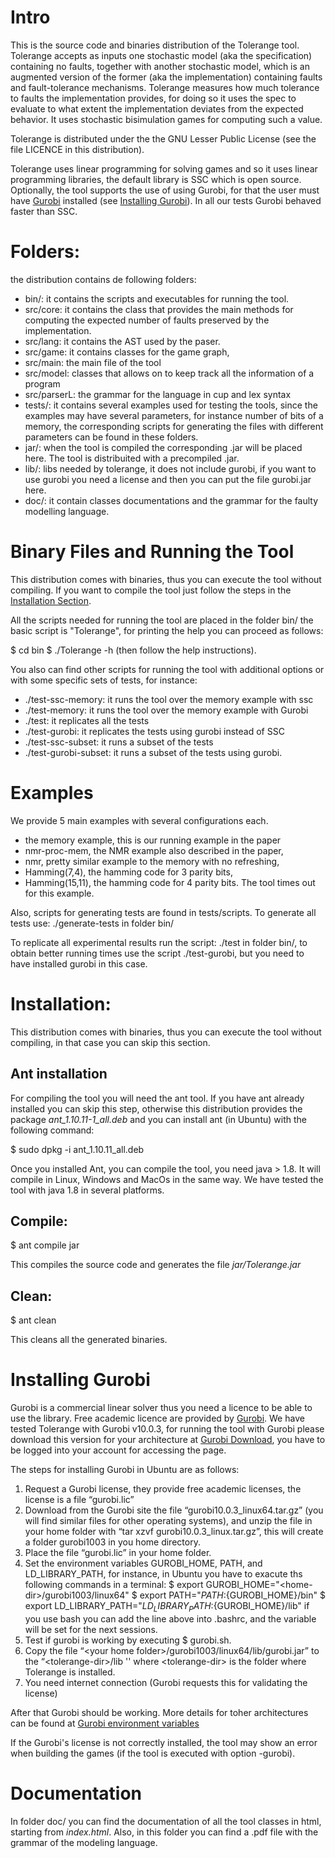 # Intro

This is the source code and binaries distribution of the Tolerange tool. Tolerange accepts as inputs one stochastic model (aka the specification) containing  no faults, together with 
another stochastic model,  which is an augmented version of the former (aka the implementation)  containing faults and fault-tolerance mechanisms. Tolerange measures how much tolerance to faults the implementation provides, for doing so it uses the spec to evaluate to what extent the implementation deviates from the expected behavior. It uses stochastic bisimulation games for computing such a value. 

Tolerange is distributed under the the GNU Lesser Public License (see the file LICENCE in this distribution). 

Tolerange uses linear programming for solving games and so it uses linear programming libraries, the default library is SSC which is open source. Optionally, the tool supports the use of
using Gurobi, for that the user must have [Gurobi](https://gurobi.com) installed (see [Installing Gurobi](#installing-gurobi)). In all our tests Gurobi behaved faster than SSC. 

# Folders:

the distribution contains de following folders:

* bin/: it contains the scripts and executables for running the tool.
* src/core: it contains the class that provides the main methods for computing the expected number of faults preserved by the implementation.
* src/lang: it contains the AST used by the paser.
* src/game: it contains classes for the game graph, 
* src/main: the main file of the tool
* src/model: classes that allows on to keep track all the information of a program  
* src/parserL: the grammar for the language in cup and lex syntax
* tests/: it contains several examples used for testing the tools, since the examples may have several parameters, for instance number of bits of a memory, the corresponding scripts for 
	  generating the files with different parameters can be found in these folders.
* jar/: when the tool is compiled the corresponding .jar will be placed here. The tool is distribuited with a precompiled .jar.
* lib/: libs needed by tolerange, it does not include gurobi, if you want to use gurobi you need a license and then you can put the file gurobi.jar here.
* doc/: it contain classes documentations and the grammar for the faulty modelling language.

# Binary Files and Running the Tool
This distribution comes with binaries, thus you can execute the tool without compiling. If you want to compile the tool just follow the steps in the [Installation Section](#installation).

All the scripts needed for running the tool are placed in the folder bin/ the basic script is "Tolerange", for printing the help you can
proceed as follows:

$ cd bin
$ ./Tolerange -h (then follow the help instructions). 

You also can find other scripts for running the tool with additional options or with some specific sets of tests, for instance:

* ./test-ssc-memory: it runs the tool over the memory example with ssc
* ./test-memory: it runs the tool over the memory example with Gurobi 
* ./test: it replicates all the tests 
* ./test-gurobi: it replicates the tests using gurobi instead of SSC
* ./test-ssc-subset: it runs a subset of the tests
* ./test-gurobi-subset: it runs a subset of the tests using gurobi.

# Examples
We provide 5 main examples with several configurations each.

* the memory example, this is our running example in the paper
* nmr-proc-mem, the NMR example also described in the paper,
* nmr, pretty similar example to the memory with no refreshing,
* Hamming(7,4), the hamming code for 3 parity bits,
* Hamming(15,11), the hamming code for 4 parity bits. The tool times out for this example.


Also, scripts for generating tests are found in tests/scripts. To generate all tests use:
./generate-tests in folder bin/

To replicate all experimental results run the script: ./test in folder bin/, to obtain better running times use the script ./test-gurobi, but you need to have installed gurobi in this case.


# Installation:
This distribution comes with binaries, thus you can execute the tool without compiling, in that case you can skip this section.

## Ant installation
For compiling the tool you will need the ant tool. If you have ant already installed you can skip this step, otherwise this distribution provides the package *ant_1.10.11-1_all.deb* and you can install ant (in Ubuntu) 
with the following command:

$ sudo dpkg -i ant_1.10.11_all.deb

Once you installed Ant, you can compile the tool, you need java > 1.8. It will compile in Linux, Windows and MacOs in the same way. We have tested the tool with java 1.8 in several platforms.

## Compile:
$ ant compile jar

This compiles the source code and generates the file *jar/Tolerange.jar*

## Clean:
$ ant clean

This cleans all the generated  binaries.

# Installing Gurobi

Gurobi is a commercial linear solver thus you need a licence to be able to use the library. Free academic licence are provided by [Gurobi](www.gurobi.com).
We have tested Tolerange with Gurobi v10.0.3, for running the tool with Gurobi please download this version for your architecture at [Gurobi Download](https://www.gurobi.com/downloads/), you have to be logged into your account for accessing the page.

The steps for installing Gurobi in Ubuntu are as follows:

1. Request a Gurobi license, they provide free academic licenses, the license is a file “gurobi.lic”
2. Download from the Gurobi site the file “gurobi10.0.3_linux64.tar.gz” (you will find similar files for other operating systems), and unzip the file in your home  folder with “tar xzvf gurobi10.0.3_linux.tar.gz”, this will create a folder gurobi1003 in you home directory.
3. Place the file “gurobi.lic” in your home folder.
4. Set the environment variables GUROBI_HOME, PATH, and LD_LIBRARY_PATH, for instance, in Ubuntu you have to exacute ths following commands in a terminal:
$ export GUROBI_HOME="\<home-dir\>/gurobi1003/linux64"
$ export PATH="${PATH}:${GUROBI_HOME}/bin"
$ export LD_LIBRARY_PATH="${LD_LIBRARY_PATH}:${GUROBI_HOME}/lib"
if you use bash you can add the line above into .bashrc, and the variable will be set for the next sessions. 
5. Test if gurobi is working by executing $ gurobi.sh. 
4. Copy the file “\<your home folder\>/gurobi1003/linux64/lib/gurobi.jar” to the “\<tolerange-dir\>/lib '' where \<tolerange-dir\> is the folder where Tolerange is installed.
5. You need internet connection (Gurobi requests this for validating the license)


After that Gurobi should be working.  More details for toher architectures can be found at [Gurobi environment variables](https://support.gurobi.com/hc/en-us/articles/13443862111761-How-do-I-set-system-environment-variables-for-Gurobi-)

If the Gurobi's license is not correctly installed, the tool may show an error when building the games (if the tool is executed with option -gurobi).

# Documentation
In folder doc/ you can find the documentation of  all the tool classes in html, starting from *index.html*. Also, in this folder you can find a .pdf file with the grammar
of the modeling language. 
